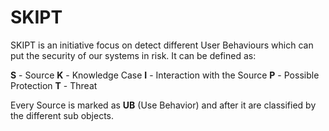 # SKIPT
SKIPT is an initiative focus on detect different User Behaviours which can put the security of our systems in risk. It can be defined as:

**S** - Source 
**K** - Knowledge Case
**I** - Interaction with the Source
**P** - Possible Protection
**T** - Threat

Every Source is marked as **UB** (Use Behavior) and after it are classified by the different sub objects.
